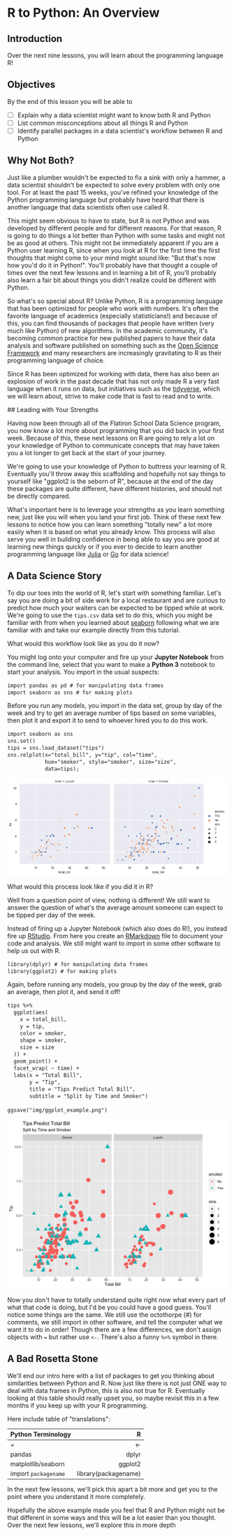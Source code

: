 # R to Python: An Overview  

## Introduction 

Over the next nine lessons, you will learn about the programming language R!

## Objectives

By the end of this lesson you will be able to 

* [ ] Explain why a data scientist might want to know both R and Python 
* [ ] List common misconceptions about all things R and Python
* [ ] Identify parallel packages in a data scientist's workflow between R and Python

## Why Not Both?

Just like a plumber wouldn't be expected to fix a sink with only a hammer, a data scientist shouldn't be expected to solve every problem with only one tool.
For at least the past 15 weeks, you've refined your knowledge of the Python programming language but probably have heard that there is another language that data scientists often use called R.

This might seem obvious to have to state, but R is not Python and was developed by different people and for different reasons.
For that reason, R is going to do things a lot better than Python with some tasks and might not be as good at others.
This might not be immediately apparent if you are a Python user learning R, since when you look at R for the first time the first thoughts that might come to your mind might sound like: "But that's now how you'd do it in Python!".
You'll probably have that thought a couple of times over the next few lessons and in learning a bit of R, you'll probably also learn a fair bit about things you didn't realize could be different with Python. 

So what's so special about R?
Unlike Python, R is a programming language that has been optimized for people who work with numbers.
It's often the favorite language of academics (especially statisticians!) and because of this, you can find thousands of packages that people have written (very much like Python) of new algorithms.
In the academic community, it's becoming common practice for new published papers to have their data analysis and software published on something such as the [Open Science Framework](https://osf.io/) and many researchers are increasingly gravitating to R as their programming language of choice.

Since R has been optimized for working with data, there has also been an explosion of work in the past decade that has not only made R a very fast language when it runs on data, but initiatives such as the [tidyverse](https://www.tidyverse.org/), which we will learn about, strive to make code that is fast to read and to write.

## Leading with Your Strengths

Having now been through all of the Flatiron School Data Science program, you now know a lot more about programming that you did back in your first week.
Because of this, these next lessons on R are going to rely a lot on your knowledge of Python to communicate concepts that may have taken you a lot longer to get back at the start of your journey. 

We're going to use your knowledge of Python to buttress your learning of R.
Eventually you'll throw away this scaffolding and hopefully not say things to yourself like "ggplot2 is the seborn of R", because at the end of the day these packages are quite different, have different histories, and should not be directly compared.

What's important here is to leverage your strengths as you learn something new, just like you will when you land your first job.
Think of these next few lessons to notice how you can learn something "totally new" a lot more easily when it is based on what you already know. 
This process will also serve you well in building confidence in being able to say you are good at learning new things quickly or if you ever to decide to learn another programming language like [Julia](https://julialang.org/) or [Go](https://golang.org/) for data science! 

## A Data Science Story 

To dip our toes into the world of R, let's start with something familiar.
Let's say you are doing a bit of side work for a local restaurant and are curious to predict how much your waiters can be expected to be tipped while at work.
We're going to use the `tips.csv` data set to do this, which you might be familiar with from when you learned about [seaborn](https://seaborn.pydata.org/introduction.html) following what we are familiar with and take our example directly from this tutorial.

What would this workflow look like as you do it now?

You might log onto your computer and fire up your **Jupyter Notebook** from the command line, select that you want to make a **Python 3** notebook to start your analysis.
You import in the usual suspects:

```{python}
import pandas as pd # for manipulating data frames 
import seaborn as sns # for making plots 
```
Before you run any models, you import in the data set, group by day of the week and try to get an average number of tips based on some variables, then plot it and export it to send to whoever hired you to do this work. 

```{python}
import seaborn as sns
sns.set()
tips = sns.load_dataset("tips")
sns.relplot(x="total_bill", y="tip", col="time",
            hue="smoker", style="smoker", size="size",
            data=tips);
```

![Image from Seaborn Tutorial](img/seaborn_example.png) 

What would this process look like if you did it in R?

Well from a question point of view, nothing is different!
We still want to answer the question of what's the average amount someone can expect to be tipped per day of the week.

Instead of firing up a Jupyter Notebook (which also does do R!), you instead fire up [RStudio](rstudio.com).
From here you create an [RMarkdown](https://rmarkdown.rstudio.com/) file to document your code and analysis.
We still might want to import in some other software to help us out with R.


```{r}
library(dplyr) # for manipulating data frames 
library(ggplot2) # for making plots 
```

Again, before running any models, you group by the day of the week, grab an average, then plot it, and send it off!

``` {r}
tips %>%
  ggplot(aes(
    x = total_bill,
    y = tip,
    color = smoker,
    shape = smoker,
    size = size
  )) +
  geom_point() +
  facet_wrap( ~ time) +
  labs(x = "Total Bill",
       y = "Tip",
       title = "Tips Predict Total Bill",
       subtitle = "Split by Time and Smoker")

ggsave("img/ggplot_example.png")

```

![Seaborn Example Recreated with ggplot2](img/ggplot_example.png)

Now you don't have to totally understand quite right now what every part of what that code is doing, but I'd be you could have a good guess. 
You'll notice some things are the same.
We still use the octothorpe (#) for comments, we still import in other software, and tell the computer what we want it to do in order!
Though there are a few differences, we don't assign objects with `=` but rather use `<-`.
There's also a funny `%>%` symbol in there.

## A Bad Rosetta Stone

We'll end our intro here with a list of packages to get you thinking about similarities between Python and R. 
Now just like there is not just ONE way to deal with data frames in Python, this is also not true for R.
Eventually looking at this table should really upset you, so maybe revisit this in a few months if you keep up with your R programming. 

Here include table of "translations":

|Python Terminology		|R 			|
|:------------------------------|----------------------:|
|=				|<-			|
|pandas				|dplyr			|
|matplotlib/seaborn		|ggplot2		|
|import `packagename`		|library(packagename)

In the next few lessons, we'll pick this apart a bit more and get you to the point where you understand it more completely.  

Hopefully the above example made you feel that R and Python might not be that different in some ways and this will be a lot easier than you thought. 
Over the next few lessons, we'll explore this in more depth


